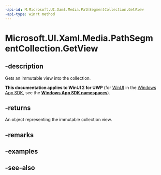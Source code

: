 ```yaml
---
-api-id: M:Microsoft.UI.Xaml.Media.PathSegmentCollection.GetView
-api-type: winrt method
---
```


<!-- Method syntax
public Windows.Foundation.Collections.IVectorView<Windows.UI.Xaml.Media.PathSegment> GetView()
-->

# Microsoft.UI.Xaml.Media.PathSegmentCollection.GetView

## -description
Gets an immutable view into the collection.

**This documentation applies to WinUI 2 for UWP** (for [WinUI](/windows/apps/winui/winui3/) in the [Windows App SDK](/windows/apps/windows-app-sdk/), see the **[Windows App SDK namespaces](/windows/windows-app-sdk/api/winrt/)**).

## -returns
An object representing the immutable collection view.

## -remarks

## -examples

## -see-also
